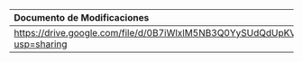 | **Documento de Modificaciones** |
|:--------------------------------|
|https://drive.google.com/file/d/0B7iWlxlM5NB3Q0YySUdQdUpKV0U/edit?usp=sharing|